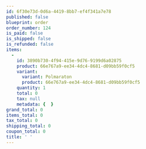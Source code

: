 ```yaml
---
id: 6f30e73d-0d6a-4419-8bb7-ef4f341a7e78
published: false
blueprint: order
order_number: 124
is_paid: false
is_shipped: false
is_refunded: false
items:
  -
    id: 3890b730-4f94-415e-9d76-9199d6a02875
    product: 66e767a9-ee34-4dc4-8681-d09bb59f0cf5
    variant:
      variant: Polmaraton
      product: 66e767a9-ee34-4dc4-8681-d09bb59f0cf5
    quantity: 1
    total: 0
    tax: null
    metadata: {  }
grand_total: 0
items_total: 0
tax_total: 0
shipping_total: 0
coupon_total: 0
title: ' '
---
```

